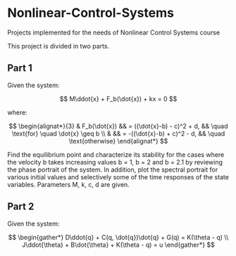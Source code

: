 # Nonlinear-Control-Systems
Projects implemented for the needs of Nonlinear Control Systems course

This project is divided in two parts.

## Part 1
Given the system:

$$ M\ddot{x} + F_b(\dot{x}) + kx = 0 $$

where:

$$ \begin{alignat*}{3}
& F_b(\dot{x}) && = ((\dot{x}-b) - c)^2 + d, && \quad \text{for} \quad \dot{x} \geq b \\
&  && = -((\dot{x}-b) + c)^2 - d, && \quad \text{otherwise}
\end{alignat*} $$

Find the equilibrium point and characterize its stability for the cases where the velocity b takes increasing values b = 1, b = 2 and b = 2.1 by reviewing the phase portrait of the system. In addition, plot the spectral portrait for various initial values and selectively some of the time responses of the state variables. Parameters M, k, c, d are given.

## Part 2
Given the system:

$$ \begin{gather*} 
D\ddot{q} + C(q, \dot{q})\dot{q} + G(q) = K(\theta - q) \\
J\ddot{\theta} + B\dot{\theta} + K(\theta - q) = u 
\end{gather*} $$

